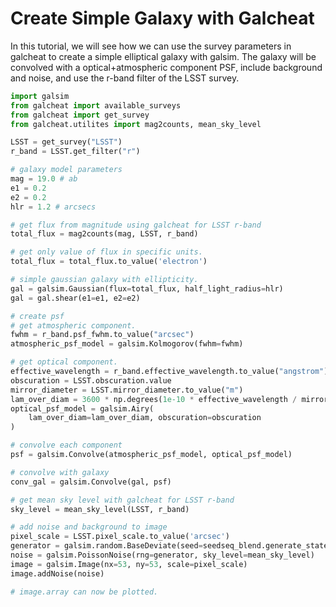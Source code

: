 # Create Simple Galaxy with Galcheat

In this tutorial, we will see how we can use the survey parameters in galcheat
to create a simple elliptical galaxy with galsim. The galaxy will be convolved with
a optical+atmospheric component PSF, include background and noise, and use
the r-band filter of the LSST survey.

```python
import galsim
from galcheat import available_surveys
from galcheat import get_survey
from galcheat.utilites import mag2counts, mean_sky_level

LSST = get_survey("LSST")
r_band = LSST.get_filter("r")

# galaxy model parameters
mag = 19.0 # ab
e1 = 0.2
e2 = 0.2
hlr = 1.2 # arcsecs

# get flux from magnitude using galcheat for LSST r-band
total_flux = mag2counts(mag, LSST, r_band)

# get only value of flux in specific units.
total_flux = total_flux.to_value('electron')

# simple gaussian galaxy with ellipticity.
gal = galsim.Gaussian(flux=total_flux, half_light_radius=hlr)
gal = gal.shear(e1=e1, e2=e2)

# create psf
# get atmospheric component.
fwhm = r_band.psf_fwhm.to_value("arcsec")
atmospheric_psf_model = galsim.Kolmogorov(fwhm=fwhm)

# get optical component.
effective_wavelength = r_band.effective_wavelength.to_value("angstrom")
obscuration = LSST.obscuration.value
mirror_diameter = LSST.mirror_diameter.to_value("m")
lam_over_diam = 3600 * np.degrees(1e-10 * effective_wavelength / mirror_diameter)
optical_psf_model = galsim.Airy(
    lam_over_diam=lam_over_diam, obscuration=obscuration
)

# convolve each component
psf = galsim.Convolve(atmospheric_psf_model, optical_psf_model)

# convolve with galaxy
conv_gal = galsim.Convolve(gal, psf)

# get mean sky level with galcheat for LSST r-band
sky_level = mean_sky_level(LSST, r_band)

# add noise and background to image
pixel_scale = LSST.pixel_scale.to_value('arcsec')
generator = galsim.random.BaseDeviate(seed=seedseq_blend.generate_state(1))
noise = galsim.PoissonNoise(rng=generator, sky_level=mean_sky_level)
image = galsim.Image(nx=53, ny=53, scale=pixel_scale)
image.addNoise(noise)

# image.array can now be plotted.
```
